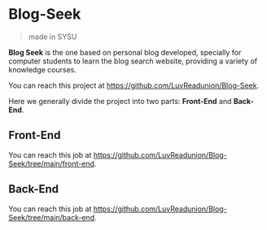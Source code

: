 # Blog-Seek

> made in SYSU

**Blog Seek** is the one based on personal blog developed, specially for computer students to learn the blog search website, providing a variety of knowledge courses.

You can reach this project at https://github.com/LuvReadunion/Blog-Seek.

Here we generally divide the project into two parts: **Front-End** and **Back-End**.

## Front-End

You can reach this job at https://github.com/LuvReadunion/Blog-Seek/tree/main/front-end.



## Back-End

You can reach this job at https://github.com/LuvReadunion/Blog-Seek/tree/main/back-end.